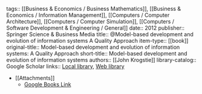 tags:: [[Business & Economics / Business Mathematics]], [[Business & Economics / Information Management]], [[Computers / Computer Architecture]], [[Computers / Computer Simulation]], [[Computers / Software Development & Engineering / General]]
date:: 2012
publisher:: Springer Science & Business Media
title:: @Model-based development and evolution of information systems A Quality Approach
item-type:: [[book]]
original-title:: Model-based development and evolution of information systems: A Quality Approach
short-title:: Model-based development and evolution of information systems
authors:: [[John Krogstie]]
library-catalog:: Google Scholar
links:: [Local library](zotero://select/library/items/9NFZMYJ8), [Web library](https://www.zotero.org/users/6520516/items/9NFZMYJ8)

- [[Attachments]]
	- [Google Books Link](https://books.google.ru/books?id=3CP6nih92LwC)